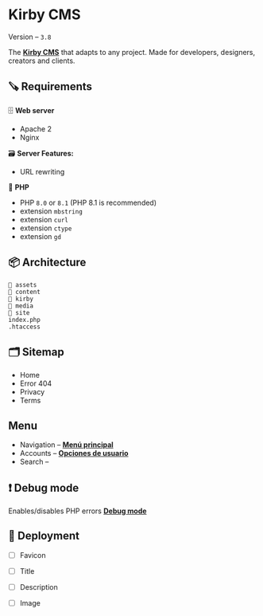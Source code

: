 # Kirby CMS
Version – `3.8`

The [**Kirby CMS**](https://getkirby.com/) that adapts to any project. Made for developers, designers, creators and clients.

## 🪚 Requirements
🗄 **Web server**
- Apache 2
- Nginx

🗃 **Server Features:**
- URL rewriting

🐘 **PHP**
- PHP `8.0` or `8.1` (PHP 8.1 is recommended)
- extension `mbstring`
- extension `curl`
- extension `ctype`
- extension `gd`

## 📦 Architecture
```
📁 assets
📁 content
📁 kirby
📁 media
📁 site
index.php
.htaccess
```

## 🗂 Sitemap
- Home
- Error 404
- Privacy
- Terms

## Menu
- Navigation – [**Menú principal**](https://getkirby.com/docs/cookbook/templating/menus)
- Accounts – [**Opciones de usuario**](https://github.com/jorge-fco/kirby-cms-v3/blob/main/accounts.md)
- Search – []()

## ❗️ Debug mode
Enables/disables PHP errors [**Debug mode**](https://getkirby.com/docs/reference/system/options/debug)

## 🚀 Deployment
- [ ] Favicon
- [ ] Title
- [ ] Description
- [ ] Image

